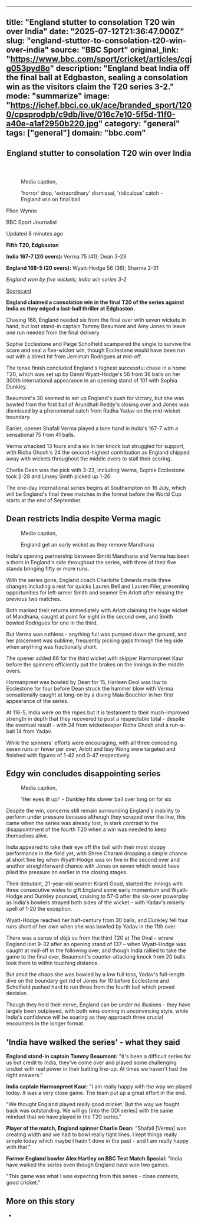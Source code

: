 ---
   title: "England stutter to consolation T20 win over India"
   date: "2025-07-12T21:36:47.000Z"
   slug: "england-stutter-to-consolation-t20-win-over-india"
   source: "BBC Sport"
   original_link: "https://www.bbc.com/sport/cricket/articles/cgjg053pyd8o"
   description: "England beat India off the final ball at Edgbaston, sealing a consolation win as the visitors claim the T20 series 3-2."
   mode: "summarize"
   image: "https://ichef.bbci.co.uk/ace/branded_sport/1200/cpsprodpb/c9db/live/016c7e10-5f5d-11f0-a40e-a1af2950b220.jpg"
   category: "general"
   tags: ["general"]
   domain: "bbc.com"
  ---
  <div id="readability-page-1" class="page"><div><main id="main-content" data-testid="main-content"><article id="urn-bbc-ares--article-cgjg053pyd8o"><header data-component="headline-block"><h2 id="main-heading" type="headline" tabindex="-1"><span role="text">England stutter to consolation T20 win over India</span></h2></header><div data-component="media-block"><figure><figcaption><span>Media caption, </span><p>'horror' drop, 'extraordinary' dismissal, 'ridiculous' catch - England win on final ball</p></figcaption></figure></div><div data-component="byline-block"><p>Ffion Wynne</p><p>BBC Sport Journalist</p></div><div data-component="metadata-block"><p><span><span><time data-testid="timestamp" datetime="2025-07-12T21:36:47.675Z">Updated 8 minutes ago</time></span></span></p></div><div data-component="text-block"><p><b>Fifth T20, Edgbaston</b></p><p><b>India 167-7 (20 overs): </b>Verma 75 (41); Dean 3-23 </p><p><b>England 168-5 (20 overs): </b>Wyatt-Hodge 56 (36); Sharma 2-31</p><p><i>England won by five wickets; India win series 3-2</i></p><p><a href="https://www.bbc.com/sport/cricket/scorecard/e-223249">Scorecard</a></p></div><div data-component="text-block"><p><b>England claimed a consolation win in the final T20 of the series against India as they edged a last-ball thriller at Edgbaston.</b></p><p>Chasing 168, England needed six from the final over with seven wickets in hand, but lost stand-in captain Tammy Beaumont and Amy Jones to leave one run needed from the final delivery. </p><p>Sophie Ecclestone and Paige Scholfield scampered the single to survive the scare and seal a five-wicket win, though Ecclestone would have been run out with a direct hit from Jemimah Rodrigues at mid-off. </p><p>The tense finish concluded England's highest successful chase in a home T20, which was set up by Danni Wyatt-Hodge's 56 from 36 balls on her 300th international appearance in an opening stand of 101 with Sophia Dunkley. </p><p>Beaumont's 30 seemed to set up England's push for victory, but she was bowled from the first ball of Arundhati Reddy's closing over and Jones was dismissed by a phenomenal catch from Radha Yadav on the mid-wicket boundary. </p><p>Earlier, opener Shafali Verma played a lone hand in India's 167-7 with a sensational 75 from 41 balls. </p><p>Verma whacked 13 fours and a six in her knock but struggled for support, with Richa Ghosh's 24 the second-highest contribution as England chipped away with wickets throughout the middle overs to stall their scoring.</p><p>Charlie Dean was the pick with 3-23, including Verma, Sophie Ecclestone took 2-28 and Linsey Smith picked up 1-26.</p><p>The one-day international series begins at Southampton on 16 July, which will be England's final three matches in the format before the World Cup starts at the end of September. </p></div><p data-component="subheadline-block"><h2 id="Dean-restricts-India-despite-Verma-magic" tabindex="-1"><span role="text">Dean restricts India despite Verma magic</span></h2></p><div data-component="media-block"><figure><figcaption><span>Media caption, </span><p>England get an early wicket as they remove Mandhana</p></figcaption></figure></div><div data-component="text-block"><p>India's opening partnership between Smriti Mandhana and Verma has been a thorn in England's side throughout the series, with three of their five stands bringing fifty or more runs.</p><p>With the series gone, England coach Charlotte Edwards made three changes including a rest for quicks Lauren Bell and Lauren Filer, presenting opportunities for left-armer Smith and seamer Em Arlott after missing the previous two matches.</p><p>Both marked their returns immediately with Arlott claiming the huge wicket of Mandhana, caught at point for eight in the second over, and Smith bowled Rodrigues for one in the third.</p><p>But Verma was ruthless - anything full was pumped down the ground, and her placement was sublime, frequently picking gaps through the leg side when anything was fractionally short.</p><p>The opener added 66 for the third wicket with skipper Harmanpreet Kaur before the spinners efficiently put the brakes on the innings in the middle overs.</p><p>Harmanpreet was bowled by Dean for 15, Harleen Deol was lbw to Ecclestone for four before Dean struck the hammer blow with Verma sensationally caught at long-on by a diving Maia Bouchier in her first appearance of the series.</p><p>At 116-5, India were on the ropes but it is testament to their much-improved strength in depth that they recovered to post a respectable total - despite the eventual result - with 24 from wicketkeeper Richa Ghosh and a run-a-ball 14 from Yadav.</p><p>While the spinners' efforts were encouraging, with all three conceding seven runs or fewer per over, Arlott and Issy Wong were targeted and finished with figures of 1-42 and 0-47 respectively.</p></div><p data-component="subheadline-block"><h2 id="Edgy-win-concludes-disappointing-series" tabindex="-1"><span role="text">Edgy win concludes disappointing series</span></h2></p><div data-component="media-block"><figure><figcaption><span>Media caption, </span><p>'Her eyes lit up!' - Dunkley hits slower ball over long on for six</p></figcaption></figure></div><div data-component="text-block"><p>Despite the win, concerns still remain surrounding England's inability to perform under pressure because although they scraped over the line, this came when the series was already lost, in stark contrast to the disappointment of the fourth T20 when a win was needed to keep themselves alive.</p><p>India appeared to take their eye off the ball with their most sloppy performance in the field yet, with Shree Charani dropping a simple chance at short fine leg when Wyatt-Hodge was on five in the second over and another straightforward chance with Jones on seven which would have piled the pressure on earlier in the closing stages.</p><p>Their debutant, 21-year-old seamer Kranti Goud, started the innings with three consecutive wides to gift England some early momentum and Wyatt-Hodge and Dunkley pounced, cruising to 57-0 after the six-over powerplay as India's bowlers strayed both sides of the wicket – with Yadav's miserly spell of 1-20 the exception.</p><p>Wyatt-Hodge reached her half-century from 30 balls, and Dunkley fell four runs short of her own when she was bowled by Yadav in the 11th over.</p><p>There was a sense of déjà vu from the third T20 at The Oval – where England lost 9-32 after an opening stand of 137 – when Wyatt-Hodge was caught at mid-off in the following over, and though India rallied to take the game to the final over, Beaumont's counter-attacking knock from 20 balls took them to within touching distance.</p><p>But amid the chaos she was bowled by a low full toss, Yadav's full-length dive on the boundary got rid of Jones for 10 before Ecclestone and Scholfield pushed hard to run three from the fourth ball which proved decisive. </p><p>Though they held their nerve, England can be under no illusions - they have largely been outplayed, with both wins coming in unconvincing style, while India's confidence will be soaring as they approach three crucial encounters in the longer format.</p></div><p data-component="subheadline-block"><h2 id="India-have-walked-the-series-what-they-said" tabindex="-1"><span role="text">'India have walked the series' - what they said</span></h2></p><div data-component="text-block"><p><b>England stand-in captain Tammy Beaumont:</b> "It's been a difficult series for us but credit to India, they've come over and played some challenging cricket with real power in their batting line-up. At times we haven't had the right answers."</p><p><b>India captain Harmanpreet Kaur:</b> "I am really happy with the way we played today. It was a very close game. The team put up a great effort in the end.</p><p>"We thought England played really good cricket. But the way we fought back was outstanding. We will go [into the ODI series] with the same mindset that we have played in the T20 series."</p><p><b>Player of the match, England spinner Charlie Dean:</b> "Shafali [Verma] was creating width and we had to bowl really tight lines. I kept things really simple today which maybe I hadn't done in the past - and I am really happy with that."</p><p><b>Former England bowler Alex Hartley on BBC Test Match Special: </b>"India have walked the series even though England have won two games.</p><p>"This game was what I was expecting from this series - close contests, good cricket."</p></div><section data-component="links-block"><p><h2 type="normal">More on this story</h2></p><ul role="list"><li></li></ul></section></article></main></div></div>